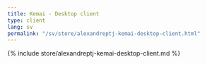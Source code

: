 ```yaml
---
title: Kemai - Desktop client
type: client
lang: sv
permalink: "/sv/store/alexandreptj-kemai-desktop-client.html"
---
```


{% include store/alexandreptj-kemai-desktop-client.md %}
